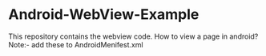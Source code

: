 # Android-WebView-Example
This repository contains the webview code. How to view a page in android?
Note:- add these to AndroidMenifest.xml <uses-permission android:name="android.permission.INTERNET" />
